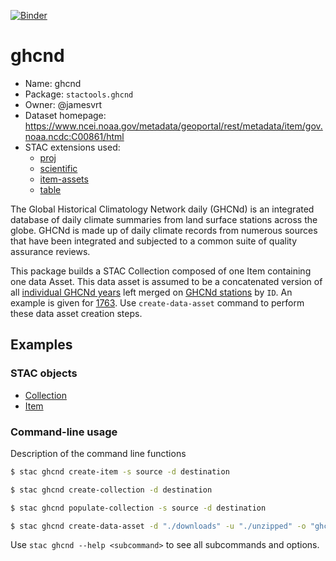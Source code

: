 [![Binder](https://mybinder.org/badge_logo.svg)](https://mybinder.org/v2/gh/stactools-packages/ghcnd/main?filepath=docs/installation_and_basic_usage.ipynb)

# ghcnd

- Name: ghcnd
- Package: `stactools.ghcnd`
- Owner: @jamesvrt
- Dataset homepage: https://www.ncei.noaa.gov/metadata/geoportal/rest/metadata/item/gov.noaa.ncdc:C00861/html
- STAC extensions used:
  - [proj](https://github.com/stac-extensions/projection/)
  - [scientific](https://github.com/stac-extensions/scientific/)
  - [item-assets](https://github.com/stac-extensions/item-assets/)
  - [table](https://github.com/stac-extensions/table)

The Global Historical Climatology Network daily (GHCNd) is an integrated database of daily climate summaries from land surface stations across the globe. GHCNd is made up of daily climate records from numerous sources that have been integrated and subjected to a common suite of quality assurance reviews.

This package builds a STAC Collection composed of one Item containing one data Asset. This data asset is assumed to be a concatenated version of all [individual GHCNd years](https://www1.ncdc.noaa.gov/pub/data/ghcn/daily/by_year/) left merged on [GHCNd stations](https://www1.ncdc.noaa.gov/pub/data/ghcn/daily/ghcnd-stations.txt) by `ID`. An example is given for [1763](tests/data/1763-1764.csv). Use `create-data-asset` command to perform these data asset creation steps.

## Examples

### STAC objects

- [Collection](examples/collection.json)
- [Item](examples/item/item.json)

### Command-line usage

Description of the command line functions

```bash
$ stac ghcnd create-item -s source -d destination

$ stac ghcnd create-collection -d destination

$ stac ghcnd populate-collection -s source -d destination

$ stac ghcnd create-data-asset -d "./downloads" -u "./unzipped" -o "ghcnd.parquet"
```

Use `stac ghcnd --help <subcommand>` to see all subcommands and options.
